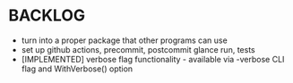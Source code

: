 # BACKLOG

- turn into a proper package that other programs can use
- set up github actions, precommit, postcommit glance run, tests
- [IMPLEMENTED] verbose flag functionality - available via -verbose CLI flag and WithVerbose() option
